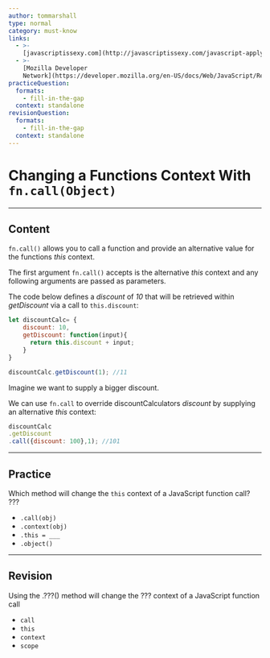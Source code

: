 ```yaml
---
author: tommarshall
type: normal
category: must-know
links:
  - >-
    [javascriptissexy.com](http://javascriptissexy.com/javascript-apply-call-and-bind-methods-are-essential-for-javascript-professionals/){website}
  - >-
    [Mozilla Developer
    Network](https://developer.mozilla.org/en-US/docs/Web/JavaScript/Reference/Global_Objects/Function/call){website}
practiceQuestion:
  formats:
    - fill-in-the-gap
  context: standalone
revisionQuestion:
  formats:
    - fill-in-the-gap
  context: standalone
---
```


# Changing a Functions Context With `fn.call(Object)`


---

## Content

`fn.call()` allows you to call a function and provide an alternative value for the functions *this* context.

The first argument `fn.call()` accepts is the alternative *this* context and any following arguments are passed as parameters. 

The code below defines a *discount* of *10* that will be retrieved within *getDiscount* via a call to `this.discount`:

```javascript
let discountCalc= {
    discount: 10,
    getDiscount: function(input){
      return this.discount + input;
    }
}

discountCalc.getDiscount(1); //11
```

Imagine we want to supply a bigger discount. 

We can use `fn.call` to override discountCalculators *discount* by supplying an alternative *this* context:

```javascript
discountCalc
.getDiscount
.call({discount: 100},1); //101
```


---

## Practice

Which method will change the `this` context of a JavaScript function call?
???

- `.call(obj)`
- `.context(obj)`
- `.this = ___`
- `.object()`


---

## Revision

Using the .???() method will change the ??? context of a JavaScript function call

- `call`
- `this`
- `context`
- `scope`
 
